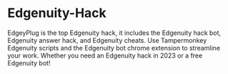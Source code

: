 # Edgenuity-Hack
EdgeyPlug is the top Edgenuity hack, it includes the Edgenuity hack bot, Edgenuity answer hack, and Edgenuity cheats. Use Tampermonkey Edgenuity scripts and the Edgenuity bot chrome extension to streamline your work. Whether you need an Edgenuity hack in 2023 or a free Edgenuity bot!
